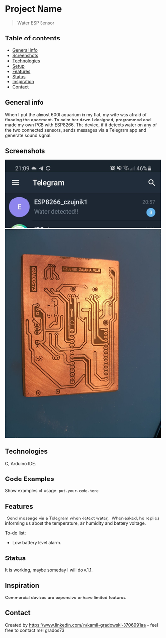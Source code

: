 # Project Name
> Water ESP Sensor

## Table of contents
* [General info](#general-info)
* [Screenshots](#screenshots)
* [Technologies](#technologies)
* [Setup](#setup)
* [Features](#features)
* [Status](#status)
* [Inspiration](#inspiration)
* [Contact](#contact)

## General info
When I put the almost 600l aquarium in my flat, my wife was afraid of flooding the apartment. To calm her down I designed, programmed and made my own PCB with ESP8266.
The device, if it detects water on any of the two connected sensors, sends messages via a Telegram app and generate sound signal.

## Screenshots
![Message](./Images/Telegram_message.jpg)
![PCB](./Images/PCB1.jpg)

## Technologies
C,
Arduino IDE.

## Code Examples
Show examples of usage:
`put-your-code-here`

## Features
-Send message via a Telegram when detect water,
-When asked, he replies informing us about the temperature, air humidity and battery voltage.

To-do list:
* Low battery level alarm.

## Status
It is working, maybe someday I will do v.1.1.

## Inspiration
Commercial devices are expensive or have limited features.

## Contact
Created by https://www.linkedin.com/in/kamil-gradowski-8706991aa - feel free to contact me!
grados73

